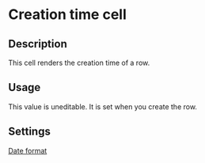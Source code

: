 # Creation time cell

## Description

This cell renders the creation time of a row.

## Usage

This value is uneditable. It is set when you create the row.

## Settings

[Date format](https://trey-wallis.github.io/obsidian-notion-like-tables/#/column-settings?id=date-format)
